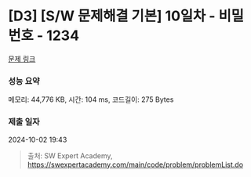 # [D3] [S/W 문제해결 기본] 10일차 - 비밀번호 - 1234 

[문제 링크](https://swexpertacademy.com/main/code/problem/problemDetail.do?contestProbId=AV14_DEKAJcCFAYD) 

### 성능 요약

메모리: 44,776 KB, 시간: 104 ms, 코드길이: 275 Bytes

### 제출 일자

2024-10-02 19:43



> 출처: SW Expert Academy, https://swexpertacademy.com/main/code/problem/problemList.do